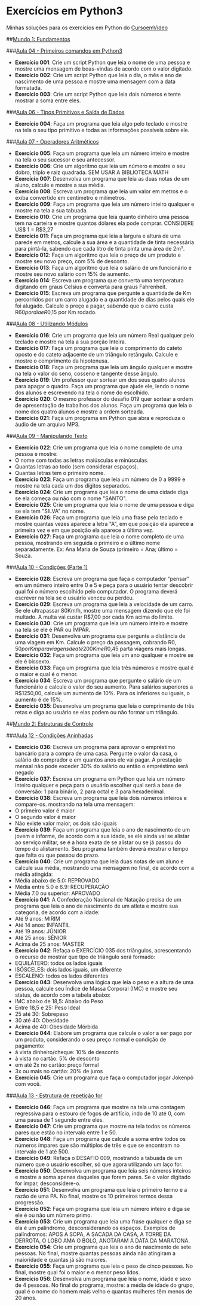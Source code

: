 # Exercícios em Python3
 Minhas soluções para os exercícios em Python do [CursoemVideo](https://www.youtube.com/cursoemvideo)

##[Mundo 1: Fundamentos](https://www.youtube.com/playlist?list=PLHz_AreHm4dlKP6QQCekuIPky1CiwmdI6)

###[Aula 04 - Primeiros comandos em Python3](https://youtu.be/31llNGKWDdo)
+ **Exercício 001**: Crie um script Python que leia o nome de uma pessoa e mostre uma mensagem de boas-vindas de acordo com o valor digitado.
+ **Exercício 002**: Crie um script Python que leia o dia, o mês e ano de nascimento de uma pessoa e mostre uma mensagem com a data formatada.
+ **Exercício 003**: Crie um script Python que leia dois números e tente mostrar a soma entre eles.

###[Aula 06 - Tipos Primitivos e Saída de Dados](https://youtu.be/hdDHg1p3YVc)
+ **Exercício 004**: Faça um programa que leia algo pelo teclado e mostre na tela o seu tipo primitivo e todas as informações possíveis sobre ele.

###[Aula 07 - Operadores Aritméticos](https://youtu.be/Vw6gLypRKmY)
+ **Exercício 005**: Faça um programa que leia um número inteiro e mostre na tela o seu sucessor e seu antecessor.
+ **Exercício 006**: Crie um algoritmo que leia um número e mostre o seu dobro, triplo e raiz quadrada. SEM USAR A BIBLIOTECA MATH
+ **Exercício 007**: Desenvolva um programa que leia as duas notas de um aluno, calcule e mostre a sua média.
+ **Exercício 008**: Escreva um programa que leia um valor em metros e o exiba convertido em centímetro e milímetros.
+ **Exercício 009**: Faça um programa que leia um número inteiro qualquer e mostre na tela a sua tabuada.
+ **Exercício 010**: Crie um programa que leia quanto dinheiro uma pessoa tem na carteira e mostre quantos dólares ela pode comprar. CONSIDERE US$ 1 = R$3,27
+ **Exercício 011**: Faça um programa que leia a largura e altura de uma parede em metros, calcule a sua área e a quantidade de tinta necessária para pintá-la, sabendo que cada litro de tinta pinta uma área de 2m².
+ **Exercício 012**: Faça um algoritmo que leia o preço de um produto e mostre seu novo preço, com 5% de desconto.
+ **Exercício 013**: Faça um algoritmo que leia o salário de um funcionário e mostre seu novo salário com 15% de aumento.
+ **Exercício 014**: Escreva um programa que converta uma temperatura digitando em graus Celsius e converta para graus Fahrenheit.
+ **Exercício 015**: Escreva um programa que pergunte a quantidade de Km percorridos por um carro alugado e a quantidade de dias pelos quais ele foi alugado. Calcule o preço a pagar, sabendo que o carro custa R$60 por dia e R$0,15 por Km rodado.

###[Aula 08 - Utilizando Módulos](https://youtu.be/oOUyhGNib2Q)
+ **Exercício 016**: Crie um programa que leia um número Real qualquer pelo teclado e mostre na tela a sua porção Inteira.
+ **Exercício 017**: Faça um programa que leia o comprimento do cateto oposto e do cateto adjacente de um triângulo retângulo. Calcule e mostre o comprimento da hipotenusa.
+ **Exercício 018**: Faça um programa que leia um ângulo qualquer e mostre na tela o valor do seno, cosseno e tangente desse ângulo.
+ **Exercício 019**: Um professor quer sortear um dos seus quatro alunos para apagar o quadro. Faça um programa que ajude ele, lendo o nome dos alunos e escrevendo na tela o nome do escolhido.
+ **Exercício 020**: O mesmo professor do desafio 019 quer sortear a ordem de apresentação de trabalhos dos alunos. Faça um programa que leia o nome dos quatro alunos e mostre a ordem sorteada.
+ **Exercício 021**: Faça um programa em Python que abra e reproduza o áudio de um arquivo MP3.

###[Aula 09 - Manipulando Texto](https://youtu.be/a7DH88vk2Sk)
+ **Exercício 022**: Crie um programa que leia o nome completo de uma pessoa e mostre:
 + O nome com todas as letras maiúsculas e minúsculas.
 + Quantas letras ao todo (sem considerar espaços).
 + Quantas letras tem o primeiro nome.
+ **Exercício 023**: Faça um programa que leia um número de 0 a 9999 e mostre na tela cada um dos dígitos separados.
+ **Exercício 024**: Crie um programa que leia o nome de uma cidade diga se ela começa ou não com o nome "SANTO".
+ **Exercício 025**: Crie um programa que leia o nome de uma pessoa e diga se ela tem "SILVA" no nome.
+ **Exercício 026**: Faça um programa que leia uma frase pelo teclado e mostre quantas vezes aparece a letra "A", em que posição ela aparece a primeira vez e em que posição ela aparece a última vez.
+ **Exercício 027**: Faça um programa que leia o nome completo de uma pessoa, mostrando em seguida o primeiro e o último nome separadamente. Ex: Ana Maria de Souza (primeiro = Ana; último = Souza.

###[Aula 10 - Condições (Parte 1)](https://youtu.be/K10u3XIf1-Q)
+ **Exercício 028**: Escreva um programa que faça o computador "pensar" em um número inteiro entre 0 e 5 e peça para o usuário tentar descobrir qual foi o número escolhido pelo computador. O programa deverá escrever na tela se o usuário venceu ou perdeu.
+ **Exercício 029**: Escreva um programa que leia a velocidade de um carro. Se ele ultrapassar 80Km/h, mostre uma mensagem dizendo que ele foi multado. A multa vai custar R$7,00 por cada Km acima do limite.
+ **Exercício 030**: Crie um programa que leia um número inteiro e mostre na tela se ele é PAR ou ÍMPAR.
+ **Exercício 031**: Desenvolva um programa que pergunte a distância de uma viagem em Km. Calcule o preço da passagem, cobrando R$0,50 por Km para viagens de até 200Km e R$0,45 parta viagens mais longas.
+ **Exercício 032**: Faça um programa que leia um ano qualquer e mostre se ele é bissexto.
+ **Exercício 033**: Faça um programa que leia três números e mostre qual é o maior e qual é o menor.
+ **Exercício 034**: Escreva um programa que pergunte o salário de um funcionário e calcule o valor do seu aumento. Para salários superiores a R$1250,00, calcule um aumento de 10%. Para os inferiores ou iguais, o aumento é de 15%.
+ **Exercício 035**: Desenvolva um programa que leia o comprimento de três retas e diga ao usuário se elas podem ou não formar um triângulo.

##[Mundo 2: Estruturas de Controle](https://www.youtube.com/playlist?list=PLHz_AreHm4dk_nZHmxxf_J0WRAqy5Czye)

###[Aula 12 - Condições Aninhadas](https://youtu.be/j9bYDjaAYzw)
+ **Exercício 036**: Escreva um programa para aprovar o empréstimo bancário para a compra de uma casa. Pergunte o valor da casa, o salário do comprador e em quantos anos ele vai pagar. A prestação mensal não pode exceder 30% do salário ou então o empréstimo será negado
+ **Exercício 037**: Escreva um programa em Python que leia um número inteiro qualquer e peça para o usuário escolher qual será a base de conversão: 1 para binário, 2 para octal e 3 para hexadecimal.
+ **Exercício 038**: Escreva um programa que leia dois números inteiros e compare-os. mostrando na tela uma mensagem:
 + O primeiro valor é maior
 + O segundo valor é maior
 + Não existe valor maior, os dois são iguais
+ **Exercício 039**: Faça um programa que leia o ano de nascimento de um jovem e informe, de acordo com a sua idade, se ele ainda vai se alistar ao serviço militar, se é a hora exata de se alistar ou se já passou do tempo do alistamento. Seu programa também deverá mostrar o tempo que falta ou que passou do prazo.
+ **Exercício 040**: Crie um programa que leia duas notas de um aluno e calcule sua média, mostrando uma mensagem no final, de acordo com a média atingida:
 + Média abaixo de 5.0: REPROVADO
 + Média entre 5.0 e 6.9: RECUPERAÇÃO
 + Média 7.0 ou superior: APROVADO
+ **Exercício 041**: A Confederação Nacional de Natação precisa de um programa que leia o ano de nascimento de um atleta e mostre sua categoria, de acordo com a idade:
 + Até 9 anos: MIRIM
 + Até 14 anos: INFANTIL
 + Até 19 anos: JÚNIOR
 + Até 25 anos: SÊNIOR
 + Acima de 25 anos: MASTER
+ **Exercício 042**: Refaça o EXERCÍCIO 035 dos triângulos, acrescentando o recurso de mostrar que tipo de triângulo será formado:
 + EQUILÁTERO: todos os lados iguais
 + ISÓSCELES: dois lados iguais, um diferente
 + ESCALENO: todos os lados diferentes
+ **Exercício 043**: Desenvolva uma lógica que leia o peso e a altura de uma pessoa, calcule seu Índice de Massa Corporal (IMC) e mostre seu status, de acordo com a tabela abaixo:
 + IMC abaixo de 18,5: Abaixo do Peso
 + Entre 18,5 e 25: Peso Ideal
 + 25 até 30: Sobrepeso
 + 30 até 40: Obesidade
 + Acima de 40: Obesidade Mórbida
+ **Exercício 044**: Elabore um programa que calcule o valor a ser pago por um produto, considerando o seu preço normal e condição de pagamento:
 + à vista dinheiro/cheque: 10% de desconto
 + à vista no cartão: 5% de desconto
 + em até 2x no cartão: preço formal
 + 3x ou mais no cartão: 20% de juros
+ **Exercício 045**: Crie um programa que faça o computador jogar Jokenpô com você.

###[Aula 13 - Estrutura de repetição for](https://youtu.be/cL4YDtFnCt4)
+ **Exercício 046**: Faça um programa que mostre na tela uma contagem regressiva para o estouro de fogos de artifício, indo de 10 até 0, com uma pausa de 1 segundo entre eles.
+ **Exercício 047**: Crie um programa que mostre na tela todos os números pares que estão no intervalo entre 1 e 50.
+ **Exercício 048**: Faça um programa que calcule a soma entre todos os números ímpares que são múltiplos de três e que se encontram no intervalo de 1 até 500.
+ **Exercício 049**: Refaça o DESAFIO 009, mostrando a tabuada de um número que o usuário escolher, só que agora utilizando um laço for.
+ **Exercício 050**: Desenvolva um programa que leia seis números inteiros e mostre a soma apenas daqueles que forem pares. Se o valor digitado for ímpar, desconsidere-o.
+ **Exercício 051**: Desenvolva um programa que leia o primeiro termo e a razão de uma PA. No final, mostre os 10 primeiros termos dessa progressão.
+ **Exercício 052**: Faça um programa que leia um número inteiro e diga se ele é ou não um número primo.
+ **Exercício 053**: Crie um programa que leia uma frase qualquer e diga se ela é um palíndromo, desconsiderando os espaços. Exemplos de palíndromos: APOS A SOPA, A SACADA DA CASA, A TORRE DA DERROTA, O LOBO AMA O BOLO, ANOTARAM A DATA DA MARATONA.
+ **Exercício 054**: Crie um programa que leia o ano de nascimento de sete pessoas. No final, mostre quantas pessoas ainda não atingiram a maioridade e quantas já são maiores.
+ **Exercício 055**: Faça um programa que leia o peso de cinco pessoas. No final, mostre qual foi o maior e o menor peso lidos.
+ **Exercício 056**: Desenvolva um programa que leia o nome, idade e sexo de 4 pessoas. No final do programa, mostre: a média de idade do grupo, qual é o nome do homem mais velho e quantas mulheres têm menos de 20 anos.